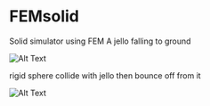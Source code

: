 # FEMsolid
Solid simulator using FEM
A jello falling to ground

![Alt Text](https://media.giphy.com/media/yvAT0sStUXLVzCEX4E/giphy.gif)

rigid sphere collide with jello then bounce off from it

![Alt Text](https://media.giphy.com/media/5aYaS6CyyyZDSM2frc/giphy.gif)

